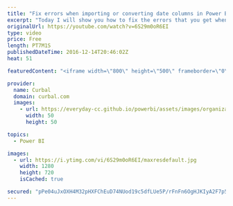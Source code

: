```yaml
---
title: "Fix errors when importing or converting date columns in Power BI - Power BI Tips & Tricks #21"
excerpt: "Today I will show you how to fix the errors that you get when you try to convert a column to a date in Power BI/ Power Query.  Link to Wikipedia: https://en.wikipedia.org/wiki/Date_format_by_country   Looking for a download file? Go to our Download Center: https://curbal.com/donwload-center  SUBSCRIBE"
originalUrl: https://youtube.com/watch?v=6S29m0oR6EI
type: video
price: Free
length: PT7M1S
publishedDateTime: 2016-12-14T20:46:02Z
heat: 51

featuredContent: "<iframe width=\"800\" height=\"500\" frameborder=\"0\" src=\"https://www.youtube.com/embed/6S29m0oR6EI\" allow=\"accelerometer; autoplay; encrypted-media; gyroscope; picture-in-picture\" allowfullscreen></iframe>"

provider:
  name: Curbal
  domain: curbal.com
  images:
    - url: https://everyday-cc.github.io/powerbi/assets/images/organizations/curbal.com-50x50.jpg
      width: 50
      height: 50

topics:
  - Power BI

images:
  - url: https://i.ytimg.com/vi/6S29m0oR6EI/maxresdefault.jpg
    width: 1280
    height: 720
    isCached: true

secured: "pPe04uJxOXH4M32pHXFChEuD74NUod19c5dfLUe5P/rFnFn6OgHJKIyA2F7p5yjqFKldjIp3bdyedZ2chYjgznwYIL51e0A39RiEz0nlZ/2Htulh1zuVRU3M/2oIfKsQsfY12dCM+S5cbDzc2HW/V7sZGUgVD24V2htzywG9gLqswFsHrWKT/KePQaAbH7fookYTKUsL55BlhV/yhZg2JUnjWJ9v7AJqih3bajwQdNQO6A70op3Bb8UzgHdt728lEjqEjct+11qdsHFISBrD5i0bv/hT7tacmmp/2+QEXq6I9bOJrCKK3R759BBz1DYjG4ioaDxPgDLAJ8o/LJn97+J005kuTQCaQYfkecUWYy1e7jVzMrh+845sj9V3bApgSE/lSJ0DwowIy7+LBlh0f7jzkm3xNvZmjqxx2PqzQ4I=;QRpTVVWtfFwCPoeNibDYEQ=="
---
```


